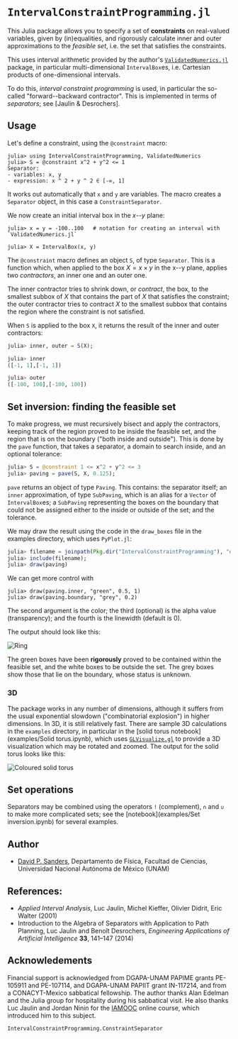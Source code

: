 # `IntervalConstraintProgramming.jl`

This Julia package allows you to specify a set of **constraints** on real-valued variables, given by (in)equalities, and
rigorously calculate inner and outer approximations to the *feasible set*,
i.e. the set that satisfies the constraints.

This uses interval arithmetic provided by the author's
[`ValidatedNumerics.jl`](https://github.com/dpsanders/ValidatedNumerics.jl) package,
in particular multi-dimensional `IntervalBox`es, i.e. Cartesian products of one-dimensional intervals.

To do this, *interval constraint programming* is used, in particular the
so-called "forward--backward contractor". This is implemented in terms of *separators*; see
[Jaulin & Desrochers].

## Usage
Let's define a constraint, using the `@constraint` macro:
```jldoctest
julia> using IntervalConstraintProgramming, ValidatedNumerics
julia> S = @constraint x^2 + y^2 <= 1
Separator:
- variables: x, y
- expression: x ^ 2 + y ^ 2 ∈ [-∞, 1]
```
It works out automatically that `x` and `y` are variables.
The macro creates a `Separator` object, in this case a `ConstraintSeparator`.

We now create an initial interval box in the $x$--$y$ plane:
```jldoctest
julia> x = y = -100..100   # notation for creating an interval with `ValidatedNumerics.jl`

julia> X = IntervalBox(x, y)
```

The `@constraint` macro defines an object `S`, of type `Separator`.
This is a function which,
when applied to the box $X = x \times y$
in the x--y plane, applies two *contractors*, an inner one and an outer one.

The inner contractor tries to shrink down, or *contract*, the box, to the smallest subbox
of $X$ that contains the part of $X$ that satisfies the constraint; the
outer contractor tries to contract $X$ to the smallest subbox that contains the
region where the constraint is not satisfied.

When `S` is applied to the box `X`, it returns the result of the inner and outer contractors:
```julia
julia> inner, outer = S(X);

julia> inner
([-1, 1],[-1, 1])

julia> outer
([-100, 100],[-100, 100])
```

## Set inversion: finding the feasible set

To make progress, we must recursively bisect and apply the contractors, keeping
track of the region proved to be inside the feasible set, and the region that is
on the boundary ("both inside and outside"). This is done by the `pave` function,
that takes a separator, a domain to search inside, and an optional tolerance:

```julia
julia> S = @constraint 1 <= x^2 + y^2 <= 3
julia> paving = pave(S, X, 0.125);
```

`pave` returns an object of type `Paving`. This contains: the separator itself;
an `inner` approximation, of type `SubPaving`, which is an alias for a `Vector` of `IntervalBox`es;
a `SubPaving` representing the boxes on the boundary that could not be assigned either to the inside or outside of the set;
and the tolerance.

We may draw the result using the code in the `draw_boxes` file in the examples directory,
which uses `PyPlot.jl`:
```julia
julia> filename = joinpath(Pkg.dir("IntervalConstraintProgramming"), "examples", "draw_boxes.jl");
julia> include(filename);
julia> draw(paving)
```

We can get more control with
```
julia> draw(paving.inner, "green", 0.5, 1)
julia> draw(paving.boundary, "grey", 0.2)
```
The second argument is the color; the third (optional) is the alpha value (transparency);
and the fourth is the linewidth (default is 0).

The output should look like this:

![Ring](examples/ring.png)


The green boxes have been **rigorously** proved to be contained within the feasible set,
and the white boxes to be outside the set. The grey boxes show those that lie on the boundary, whose status is unknown.

### 3D

The package works in any number of dimensions, although it suffers from the usual exponential slowdown ("combinatorial explosion") in higher dimensions. In 3D, it is still relatively fast. There are sample 3D calculations in the `examples` directory, in particular in the [solid torus notebook](examples/Solid torus.ipynb), which uses [`GLVisualize.gl`](https://github.com/JuliaGL/GLVisualize.jl) to provide a 3D visualization which may be rotated and zoomed. The output for the solid torus looks like this:

![Coloured solid torus](examples/coloured_solid_torus.png)


## Set operations
Separators may be combined using the operators `!` (complement), `∩` and `∪` to make
more complicated sets; see the [notebook](examples/Set inversion.ipynb) for several examples.

## Author

- [David P. Sanders](http://sistemas.fciencias.unam.mx/~dsanders),
Departamento de Física, Facultad de Ciencias, Universidad Nacional Autónoma de México (UNAM)


## References:
- *Applied Interval Analysis*, Luc Jaulin, Michel Kieffer, Olivier Didrit, Eric Walter (2001)
- Introduction to the Algebra of Separators with Application to Path Planning, Luc Jaulin and Benoît Desrochers,
*Engineering Applications of Artificial Intelligence* **33**, 141–147 (2014)

## Acknowledements
Financial support is acknowledged from DGAPA-UNAM PAPIME grants PE-105911 and PE-107114, and DGAPA-UNAM PAPIIT grant IN-117214, and from a CONACYT-Mexico sabbatical fellowship. The author thanks Alan Edelman and the Julia group for hospitality during his sabbatical visit. He also thanks Luc Jaulin and Jordan Ninin for the [IAMOOC](http://iamooc.ensta-bretagne.fr/) online course, which introduced him to this subject.

```@docs
IntervalConstraintProgramming.ConstraintSeparator
```
